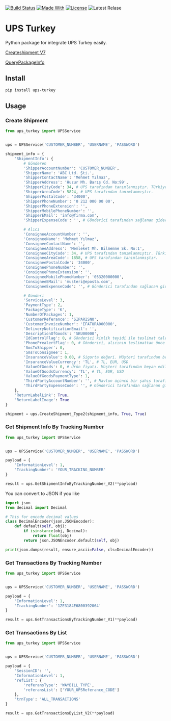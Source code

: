 [![Build Status](https://img.shields.io/github/workflow/status/EfraimGENC/ups-turkey/Publish%20UPS%20Turkey%20distributions%20to%20PyPI%20and%20TestPyPI?logo=GitHub&label=build)](https://github.com/EfraimGENC/ups-turkey/actions) [![Made With](https://img.shields.io/badge/%3C%2F%3E-Python-blue)](/docs/requirements/) [![License](https://img.shields.io/badge/license-mit-blue.svg)](https://github.com/EfraimGENC/ups-turkey/blob/master/LICENSE.md) ![Latest Relase](https://img.shields.io/github/v/release/EfraimGENC/ups-turkey?sort=semver)

# UPS Turkey
Python package for integrate UPS Turkey easily.

[Createshipment V7](https://ws.ups.com.tr/wsCreateShipment/wsCreateShipment.asmx)

[QueryPackageInfo](https://ws.ups.com.tr/QueryPackageInfo/wsQueryPackagesInfo.asmx)

## Install
```sh
pip install ups-turkey
```

## Usage
### Create Shipment
```python
from ups_turkey import UPSService


ups = UPSService('CUSTOMER_NUMBER', 'USERNAME', 'PASSWORD')

shipment_info = {
    'ShipmentInfo': {
        # Gönderen
        'ShipperAccountNumber': 'CUSTOMER_NUMBER',
        'ShipperName': 'ABC Ltd. Şti.',
        'ShipperContactName': 'Mehmet Yılmaz',
        'ShipperAddress': 'Huzur Mh. Barış Cd. No:99',
        'ShipperCityCode': 34, # UPS tarafından tanımlanmıştır. Türkiye'deki şehirler için resmi numara.
        'ShipperAreaCode': 5824, # UPS tarafından tanımlanmıştır.
        'ShipperPostalCode': '34000',
        'ShipperPhoneNumber': '0 212 000 00 00',
        'ShipperPhoneExtension': '',
        'ShipperMobilePhoneNumber': '',
        'ShipperEMail': 'info@firma.com',
        'ShipperExpenseCode': '', # Gönderici tarafından sağlanan gider kodu. Paketleri daha fazla sınıflandırmak için raporlamada kullanılır (genellikle maliyet ölçümü için).

        # Alıcı
        'ConsigneeAccountNumber': '',
        'ConsigneeName': 'Mehmet Yılmaz',
        'ConsigneeContactName': '',
        'ConsigneeAddress': 'Memleket Mh. Bilmemne Sk. No:1',
        'ConsigneeCityCode': 34, # UPS tarafından tanımlanmıştır. Türkiye'deki şehirler için resmi numara.
        'ConsigneeAreaCode': 1858, # UPS tarafından tanımlanmıştır.
        'ConsigneePostalCode': '34000',
        'ConsigneePhoneNumber': '',
        'ConsigneePhoneExtension': '',
        'ConsigneeMobilePhoneNumber': '05320000000',
        'ConsigneeEMail': 'musteri@eposta.com',
        'ConsigneeExpenseCode': '', # Gönderici tarafından sağlanan gider kodu. Paketleri daha fazla sınıflandırmak için raporlamada kullanılır (genellikle maliyet ölçümü için).

        # Gönderi
        'ServiceLevel': 3,
        'PaymentType': 2,
        'PackageType': 'K',
        'NumberOfPackages': 1,
        'CustomerReferance': 'SIPARISNO',
        'CustomerInvoiceNumber': 'EFATURA000000',
        'DeliveryNotificationEmail': '',
        'DescriptionOfGoods': 'SKU00000',
        'IdControlFlag': 0, # Gönderici kimlik teyidi ile teslimat talep ederse “1”, aksi takdirde “0”.
        'PhonePrealertFlag': 0, # Gönderici, alıcının teslimattan önce telefonla uyarılmasını talep ederse “1”, aksi halde “0”.
        'SmsToShipper': 0,
        'SmsToConsignee': 1,
        'InsuranceValue': 0.00, # Sigorta değeri. Müşteri tarafından beyan edilir.
        'InsuranceValueCurrency': 'TL', # TL, EUR, USD
        'ValueOfGoods': 0, # Ürün fiyatı. Müşteri tarafından beyan edilir.
        'ValueOfGoodsCurrency': 'TL', # TL, EUR, USD
        'ValueOfGoodsPaymentType': 1,
        'ThirdPartyAccountNumber': '', # Navlun üçüncü bir şahıs tarafından ödeniyorsa, bu UPS müşteri hesap numarasıdır.
        'ThirdPartyExpenseCode': '', # Gönderici tarafından sağlanan gider kodu. Paketleri daha fazla sınıflandırmak için raporlamada kullanılır (genellikle maliyet ölçümü için).
    },
    'ReturnLabelLink': True,
    'ReturnLabelImage': True
}

shipment = ups.CreateShipment_Type2(shipment_info, True, True)
```

### Get Shipment Info By Tracking Number
```python
from ups_turkey import UPSService


ups = UPSService('CUSTOMER_NUMBER', 'USERNAME', 'PASSWORD')

payload = {
    'InformationLevel': 1,
    'TrackingNumber': 'YOUR_TRACKING_NUMBER'
}

result = ups.GetShipmentInfoByTrackingNumber_V2(**payload)

```

You can convert to JSON if you like
```python
import json
from decimal import Decimal

# This for encode decimal values
class DecimalEncoder(json.JSONEncoder):
    def default(self, obj):
        if isinstance(obj, Decimal):
            return float(obj)
        return json.JSONEncoder.default(self, obj)

print(json.dumps(result, ensure_ascii=False, cls=DecimalEncoder))
```

### Get Transactions By Tracking Number
```python
from ups_turkey import UPSService


ups = UPSService('CUSTOMER_NUMBER', 'USERNAME', 'PASSWORD')

payload = {
    'InformationLevel': 1,
    'TrackingNumber': '1ZE3184E6800392064'
}

result = ups.GetTransactionsByTrackingNumber_V1(**payload)
```

### Get Transactions By List
```python
from ups_turkey import UPSService


ups = UPSService('CUSTOMER_NUMBER', 'USERNAME', 'PASSWORD')

payload = {
    'SessionID': '',
    'InformationLevel': 1,
    'refList': {
        'referansType': 'WAYBILL_TYPE',
        'referansList': ['YOUR_UPSReferance_CODE']
    },
    'trnType': 'ALL_TRANSACTIONS'
}

result = ups.GetTransactionsByList_V2(**payload)
```